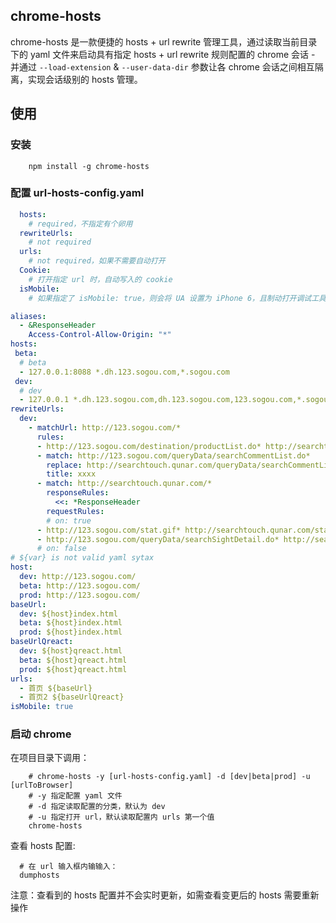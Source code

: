 ## chrome-hosts

chrome-hosts 是一款便捷的 hosts + url rewrite 管理工具，通过读取当前目录下的 yaml 文件来启动具有指定 hosts + url rewrite 规则配置的 chrome 会话 - 并通过 `--load-extension` & `--user-data-dir` 参数让各 chrome 会话之间相互隔离，实现会话级别的 hosts 管理。

## 使用

### 安装

```
    npm install -g chrome-hosts
```

### 配置 url-hosts-config.yaml

```yaml
  hosts:
    # required，不指定有个卵用
  rewriteUrls:
    # not required
  urls:
    # not required，如果不需要自动打开
  Cookie:
    # 打开指定 url 时，自动写入的 cookie
  isMobile:
    # 如果指定了 isMobile: true，则会将 UA 设置为 iPhone 6，且制动打开调试工具
```

```yaml
aliases:
  - &ResponseHeader
    Access-Control-Allow-Origin: "*"
hosts:
 beta:
  # beta
  - 127.0.0.1:8088 *.dh.123.sogou.com,*.sogou.com
 dev:
  # dev
  - 127.0.0.1 *.dh.123.sogou.com,dh.123.sogou.com,123.sogou.com,*.sogou.com
rewriteUrls:
  dev:
    - matchUrl: http://123.sogou.com/*
      rules:
      - http://123.sogou.com/destination/productList.do* http://searchtouch.qunar.com/destination/productList.do* xxxx
      - match: http://123.sogou.com/queryData/searchCommentList.do*
        replace: http://searchtouch.qunar.com/queryData/searchCommentList.do*
        title: xxxx
      - match: http://searchtouch.qunar.com/*
        responseRules:
          <<: *ResponseHeader
        requestRules:
        # on: true
      - http://123.sogou.com/stat.gif* http://searchtouch.qunar.com/stat.gif*
      - http://123.sogou.com/queryData/searchSightDetail.do* http://search.qunar.com/queryData/searchSightDetail.do*
      # on: false
# ${var} is not valid yaml sytax
host:
  dev: http://123.sogou.com/
  beta: http://123.sogou.com/
  prod: http://123.sogou.com/
baseUrl:
  dev: ${host}index.html 
  beta: ${host}index.html
  prod: ${host}index.html
baseUrlQreact:
  dev: ${host}qreact.html 
  beta: ${host}qreact.html
  prod: ${host}qreact.html
urls:
  - 首页 ${baseUrl}
  - 首页2 ${baseUrlQreact}
isMobile: true
```

### 启动 chrome

在项目目录下调用：

```
    # chrome-hosts -y [url-hosts-config.yaml] -d [dev|beta|prod] -u [urlToBrowser]
    # -y 指定配置 yaml 文件
    # -d 指定读取配置的分类，默认为 dev
    # -u 指定打开 url，默认读取配置内 urls 第一个值
    chrome-hosts
```

查看 hosts 配置:

```
  # 在 url 输入框内输输入：
  dumphosts
```

注意：查看到的 hosts 配置并不会实时更新，如需查看变更后的 hosts 需要重新操作
